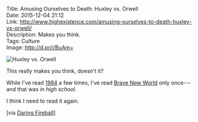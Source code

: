 Title: Amusing Ourselves to Death: Huxley vs. Orwell  
Date: 2015-12-04 21:12  
Link: http://www.highexistence.com/amusing-ourselves-to-death-huxley-vs-orwell/  
Description: Makes you think.  
Tags: Culture  
Image: http://d.pr/i/BuAm+  

![Huxley vs. Orwell][d]

This really makes you think, doesn't it?

While I've read [1984][amazon] a few times, I've read [Brave New World][amazon 2] only once---and that was in *high school*.

I think I need to read it again.

[via [Daring Fireball][daringfireball]]

[amazon]: https://www.amazon.com/1984-Signet-Classics-George-Orwell/dp/0451524934/ref=sr_1_1?tag=theov0c-20 "'1984' on Amazon"
[amazon 2]: https://www.amazon.com/Brave-New-World-Revisited/dp/0060776099/ref=sr_1_1?tag=theov0c-20 "'Brave New World' on Amazon"
[d]: http://d.pr/i/BuAm+ "Huxley vs. Orwell"
[daringfireball]: http://daringfireball.net/linked/2015/11/30/huxley-orwell "Source post on Daring Fireball"